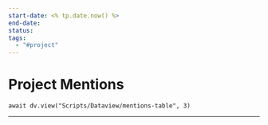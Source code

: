```yaml
---
start-date: <% tp.date.now() %>
end-date: 
status: 
tags:
  - "#project"
---
```


# Project Mentions
```dataviewjs
await dv.view("Scripts/Dataview/mentions-table", 3)
```
---
